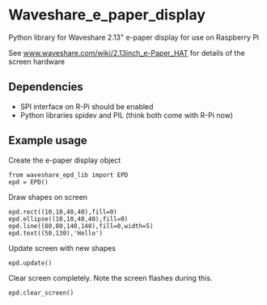 # Waveshare_e_paper_display
Python library for Waveshare 2.13" e-paper display for use on Raspberry Pi

See www.waveshare.com/wiki/2.13inch_e-Paper_HAT for details of the screen hardware

## Dependencies

* SPI interface on R-Pi should be enabled
* Python libraries spidev and PIL (think both come with R-Pi now)

## Example usage


Create the e-paper display object

	from waveshare_epd_lib import EPD
	epd = EPD()

Draw shapes on screen

	epd.rect((10,10,40,40),fill=0)
	epd.ellipse((10,10,40,40),fill=0)
	epd.line((80,80,140,140),fill=0,width=5)
	epd.text((50,130),'Hello')

Update screen with new shapes
	
	epd.update()
	
Clear screen completely. Note the screen flashes during this.

	epd.clear_screen()
